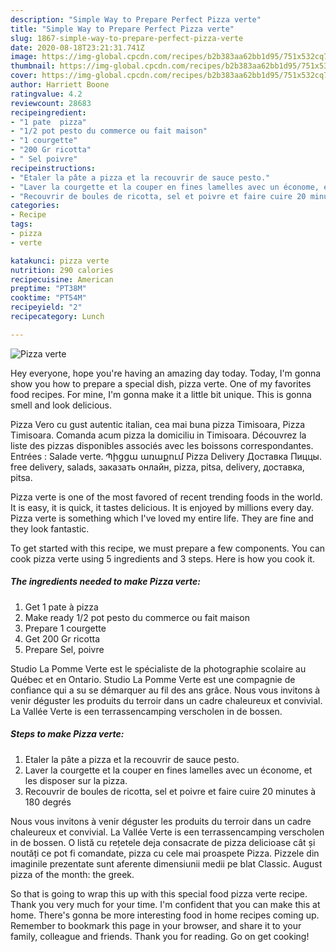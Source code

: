 ```yaml
---
description: "Simple Way to Prepare Perfect Pizza verte"
title: "Simple Way to Prepare Perfect Pizza verte"
slug: 1867-simple-way-to-prepare-perfect-pizza-verte
date: 2020-08-18T23:21:31.741Z
image: https://img-global.cpcdn.com/recipes/b2b383aa62bb1d95/751x532cq70/pizza-verte-photo-principale-de-la-recette.jpg
thumbnail: https://img-global.cpcdn.com/recipes/b2b383aa62bb1d95/751x532cq70/pizza-verte-photo-principale-de-la-recette.jpg
cover: https://img-global.cpcdn.com/recipes/b2b383aa62bb1d95/751x532cq70/pizza-verte-photo-principale-de-la-recette.jpg
author: Harriett Boone
ratingvalue: 4.2
reviewcount: 28683
recipeingredient:
- "1 pate  pizza"
- "1/2 pot pesto du commerce ou fait maison"
- "1 courgette"
- "200 Gr ricotta"
- " Sel poivre"
recipeinstructions:
- "Etaler la pâte a pizza et la recouvrir de sauce pesto."
- "Laver la courgette et la couper en fines lamelles avec un économe, et les disposer sur la pizza."
- "Recouvrir de boules de ricotta, sel et poivre et faire cuire 20 minutes à 180 degrés"
categories:
- Recipe
tags:
- pizza
- verte

katakunci: pizza verte 
nutrition: 290 calories
recipecuisine: American
preptime: "PT38M"
cooktime: "PT54M"
recipeyield: "2"
recipecategory: Lunch

---
```



![Pizza verte](https://img-global.cpcdn.com/recipes/b2b383aa62bb1d95/751x532cq70/pizza-verte-photo-principale-de-la-recette.jpg)

Hey everyone, hope you're having an amazing day today. Today, I'm gonna show you how to prepare a special dish, pizza verte. One of my favorites food recipes. For mine, I'm gonna make it a little bit unique. This is gonna smell and look delicious.

Pizza Vero cu gust autentic italian, cea mai buna pizza Timisoara, Pizza Timisoara. Comanda acum pizza la domiciliu in Timisoara. Découvrez la liste des pizzas disponibles associés avec les boissons correspondantes. Entrées : Salade verte. Պիցցա առաքում Pizza Delivery Доставка Пиццы. free delivery, salads, заказать онлайн, pizza, pitsa, delivery, доставка, pitsa.

Pizza verte is one of the most favored of recent trending foods in the world. It is easy, it is quick, it tastes delicious. It is enjoyed by millions every day. Pizza verte is something which I've loved my entire life. They are fine and they look fantastic.


To get started with this recipe, we must prepare a few components. You can cook pizza verte using 5 ingredients and 3 steps. Here is how you cook it.

<!--inarticleads1-->

##### The ingredients needed to make Pizza verte:

1. Get 1 pate à pizza
1. Make ready 1/2 pot pesto du commerce ou fait maison
1. Prepare 1 courgette
1. Get 200 Gr ricotta
1. Prepare  Sel, poivre


Studio La Pomme Verte est le spécialiste de la photographie scolaire au Québec et en Ontario. Studio La Pomme Verte est une compagnie de confiance qui a su se démarquer au fil des ans grâce. Nous vous invitons à venir déguster les produits du terroir dans un cadre chaleureux et convivial. La Vallée Verte is een terrassencamping verscholen in de bossen. 

<!--inarticleads2-->

##### Steps to make Pizza verte:

1. Etaler la pâte a pizza et la recouvrir de sauce pesto.
1. Laver la courgette et la couper en fines lamelles avec un économe, et les disposer sur la pizza.
1. Recouvrir de boules de ricotta, sel et poivre et faire cuire 20 minutes à 180 degrés


Nous vous invitons à venir déguster les produits du terroir dans un cadre chaleureux et convivial. La Vallée Verte is een terrassencamping verscholen in de bossen. O listă cu rețetele deja consacrate de pizza delicioase cât și noutăți ce pot fi comandate, pizza cu cele mai proaspete Pizza. Pizzele din imaginile prezentate sunt aferente dimensiunii medii pe blat Classic. August pizza of the month: the greek. 

So that is going to wrap this up with this special food pizza verte recipe. Thank you very much for your time. I'm confident that you can make this at home. There's gonna be more interesting food in home recipes coming up. Remember to bookmark this page in your browser, and share it to your family, colleague and friends. Thank you for reading. Go on get cooking!
